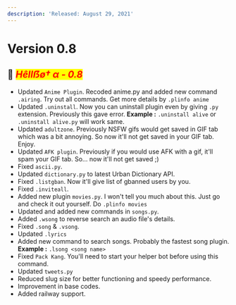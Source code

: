 ```yaml
---
description: 'Released: August 29, 2021'
---
```


# Version 0.8

## :rocket: _<mark style="color:red;">**Hêllẞø† α - 0.8**</mark>_

* Updated `Anime Plugin`. Recoded anime.py and added new command `.airing`. Try out all commands. Get more details by `.plinfo anime`
* Updated `.uninstall`. Now you can uninstall plugin even by giving `.py` extension. Previously this gave error. **Example :** `.uninstall alive` or `.uninstall alive.py` will work same.
* Updated `adultzone`. Previously NSFW gifs would get saved in GIF tab which was a bit annoying. So now it'll not get saved in your GIF tab. Enjoy.
* Updated `AFK plugin`. Previously if you would use AFK with a gif, it'll spam your GIF tab. So... now it'll not get saved ;)
* Fixed `ascii.py`.
* Updated `dictionary.py` to latest Urban Dictionary API.
* Fixed `.listgban`. Now it'll give list of gbanned users by you.
* Fixed `.inviteall`.
* Added new plugin `movies.py`. I won't tell you much about this. Just go and check it out yourself. Do `.plinfo movies`
* Updated and added new commands in `songs.py`.
* Added `.wsong` to reverse search an audio file's details.
* Fixed `.song` & `.vsong`.
* Updated `.lyrics`
* Added new command to search songs. Probably the fastest song plugin. **Example :** `.lsong <song name>`
* Fixed `Pack Kang`. You'll need to start your helper bot before using this command.
* Updated `tweets.py`
* Reduced slug size for better functioning and speedy performance.
* Improvement in base codes.
* Added railway support.
